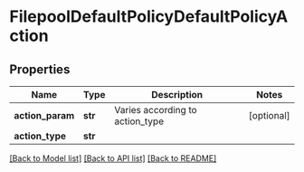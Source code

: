 # FilepoolDefaultPolicyDefaultPolicyAction

## Properties
Name | Type | Description | Notes
------------ | ------------- | ------------- | -------------
**action_param** | **str** | Varies according to action_type | [optional] 
**action_type** | **str** |  | 

[[Back to Model list]](../README.md#documentation-for-models) [[Back to API list]](../README.md#documentation-for-api-endpoints) [[Back to README]](../README.md)


